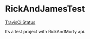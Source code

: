 # RickAndJamesTest
[TravisCi Status](https://travis-ci.com/salllgado/RickAndJamesTest.svg?branch=master)

Its a test project with RickAndMorty api.